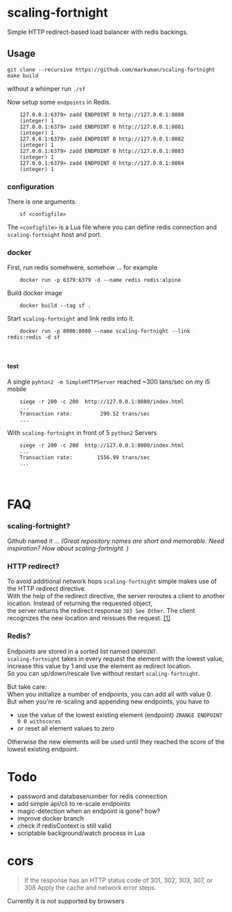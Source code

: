 # scaling-fortnight

Simple HTTP redirect-based load balancer with redis backings.


## Usage

	git clone --recursive https://github.com/markuman/scaling-fortnight
	make build

without a whimper run `./sf` 

Now setup some `endpoints` in Redis.

		127.0.0.1:6379> zadd ENDPOINT 0 http://127.0.0.1:8080
		(integer) 1
		127.0.0.1:6379> zadd ENDPOINT 0 http://127.0.0.1:8081
		(integer) 1
		127.0.0.1:6379> zadd ENDPOINT 0 http://127.0.0.1:8082
		(integer) 1
		127.0.0.1:6379> zadd ENDPOINT 0 http://127.0.0.1:8083
		(integer) 1
		127.0.0.1:6379> zadd ENDPOINT 0 http://127.0.0.1:8084
		(integer) 1

### configuration

There is one arguments. 

		sf <configfile>

The `<configfile>` is a Lua file where you can define redis connection and `scaling-fortnight` host and port.

### docker


First, run redis somehwere, somehow ... for example

		docker run -p 6379:6379 -d --name redis redis:alpine

Build docker image

		docker build --tag sf .

Start `scaling-fortnight` and link redis into it.

		docker run -p 8000:8000 --name scaling-fortnight --link redis:redis -d sf
​		

#### test

A single `pyhton2 -m SimpleHTTPServer` reached ~300 tans/sec on my i5 mobile

		siege -r 200 -c 200  http://127.0.0.1:8080/index.html
		...
		Transaction rate:	      299.52 trans/sec
		...

With `scaling-fortnight` in front of 5 `python2` Servers

		siege -r 200 -c 200  http://127.0.0.1:8000/index.html
		...
		Transaction rate:	     1556.99 trans/sec
		...

​		

# FAQ

### scaling-fortnight?

Github named it ... _(Great repository names are short and memorable. Need inspiration? How about scaling-fortnight. )_ 

### HTTP redirect?

To avoid additional network hops `scaling-fortnight` simple makes use of the HTTP redirect directive.   
With the help of the redirect directive, the server reroutes a client to another location. Instead of returning the requested object,   
the server returns the redirect response `303 See Other`. The client recognizes the new location and reissues the request. 
[[1]](http://www.javaworld.com/article/2077922/architecture-scalability/server-load-balancing-architectures-part-2-application-level-load-balanci.html)

### Redis?

Endpoints are stored in a sorted list named `ENDPOINT`.  
`scaling-fortnight` takes in every request the element with the lowest value, increase this value by 1 and use the element as redirect location.  
So you can up/down/rescale live without restart `scaling-fortnight`.

But take care:  
When you initialize a number of endpoints, you can add all with value 0.  
But when you're re-scaling and appending new endpoints, you have to  

* use the value of the lowest existing element (endpoint) `ZRANGE ENDPOINT 0 0 withscores`
* or reset all element values to zero  

Otherwise the new elements will be used until they reached the score of the lowest existing endpoint. 

# Todo

* password and databasenumber for redis connection
* add simple api/cli to re-scale endpoints
* magic-detection when an endpoint is gone? how?
* improve docker branch
* check if redisContext is still valid
* scriptable background/watch process in Lua




# cors

> If the response has an HTTP status code of 301, 302, 303, 307, or 308 Apply the cache and network error steps.

Currently it is not supported by browsers
